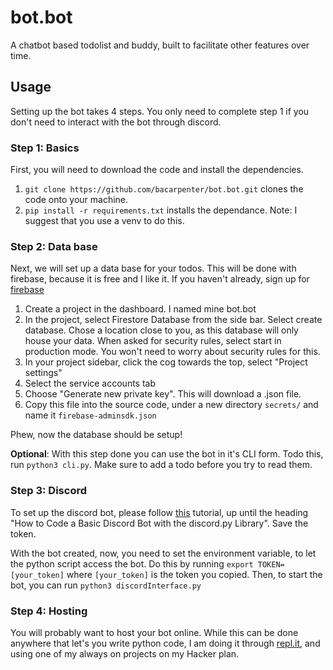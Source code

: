 # bot.bot

A chatbot based todolist and buddy, built to facilitate other features over time.

## Usage

Setting up the bot takes 4 steps. You only need to complete step 1 if you don't need to interact with the bot through discord.

### Step 1: Basics

First, you will need to download the code and install the dependencies.

1. `git clone https://github.com/bacarpenter/bot.bot.git` clones the code onto your machine.
2. `pip install -r requirements.txt` installs the dependance. Note: I suggest that you use a venv to do this.

### Step 2: Data base

Next, we will set up a data base for your todos. This will be done with firebase, because it is free and I like it. If you haven't already, sign up for [firebase](https://firebase.google.com)

1. Create a project in the dashboard. I named mine bot.bot
2. In the project, select Firestore Database from the side bar. Select create database. Chose a location close to you, as this database will only house your data. When asked for security rules, select start in production mode. You won't need to worry about security rules for this.
3. In your project sidebar, click the cog towards the top, select "Project settings"
4. Select the service accounts tab
5. Choose "Generate new private key". This will download a .json file.
6. Copy this file into the source code, under a new directory `secrets/` and name it `firebase-adminsdk.json`

Phew, now the database should be setup!

**Optional**: With this step done you can use the bot in it's CLI form. Todo this, run `python3 cli.py`. Make sure to add a todo before you try to read them.

### Step 3: Discord

To set up the discord bot, please follow [this](https://www.freecodecamp.org/news/create-a-discord-bot-with-python/) tutorial, up until the heading "How to Code a Basic Discord Bot with the discord.py Library". Save the token.

With the bot created, now, you need to set the environment variable, to let the python script access the bot. Do this by running `export TOKEN=[your_token]` where `[your_token]` is the token you copied. Then, to start the bot, you can run `python3 discordInterface.py`

### Step 4: Hosting

You will probably want to host your bot online. While this can be done anywhere that let's you write python code, I am doing it through [repl.it](https://replit.com), and using one of my always on projects on my Hacker plan.
